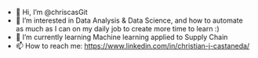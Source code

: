 - 👋 Hi, I’m @chriscasGit
- 👀 I’m interested in Data Analysis & Data Science, and how to automate as much as I can on my daily job to create more time to learn :)
- 🌱 I’m currently learning Machine learning applied to Supply Chain
- 📫 How to reach me: https://www.linkedin.com/in/christian-j-castaneda/

<!---
chriscasGit/chriscasGit is a ✨ special ✨ repository because its `README.md` (this file) appears on your GitHub profile.
You can click the Preview link to take a look at your changes.
--->
